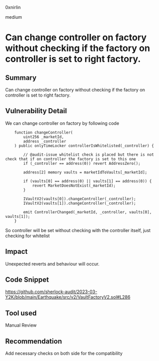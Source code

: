 0xnirlin

medium

# Can change controller on factory without checking if the factory on controller is set to right factory.

## Summary
Can change controller on factory without checking if the factory on controller is set to right factory.
## Vulnerability Detail
We can change controller on factory by following code
```solidity
    function changeController(
        uint256 _marketId,
        address _controller
    ) public onlyTimeLocker controllerIsWhitelisted(_controller) {

        // @audit-issue whitelist check is placed but there is not check that if on controller the factory is set to this one
        if (_controller == address(0)) revert AddressZero();

        address[2] memory vaults = marketIdToVaults[_marketId];

        if (vaults[0] == address(0) || vaults[1] == address(0)) {
            revert MarketDoesNotExist(_marketId);
        }

        IVaultV2(vaults[0]).changeController(_controller);
        IVaultV2(vaults[1]).changeController(_controller);

        emit ControllerChanged(_marketId, _controller, vaults[0], vaults[1]);
    }
```
So controller will be set without checking with the controller itself, just checking for whitelist

## Impact
Unexpected reverts and behaviour will occur.

## Code Snippet
https://github.com/sherlock-audit/2023-03-Y2K/blob/main/Earthquake/src/v2/VaultFactoryV2.sol#L286

## Tool used

Manual Review

## Recommendation
Add necessary checks on both side for the compatibility
